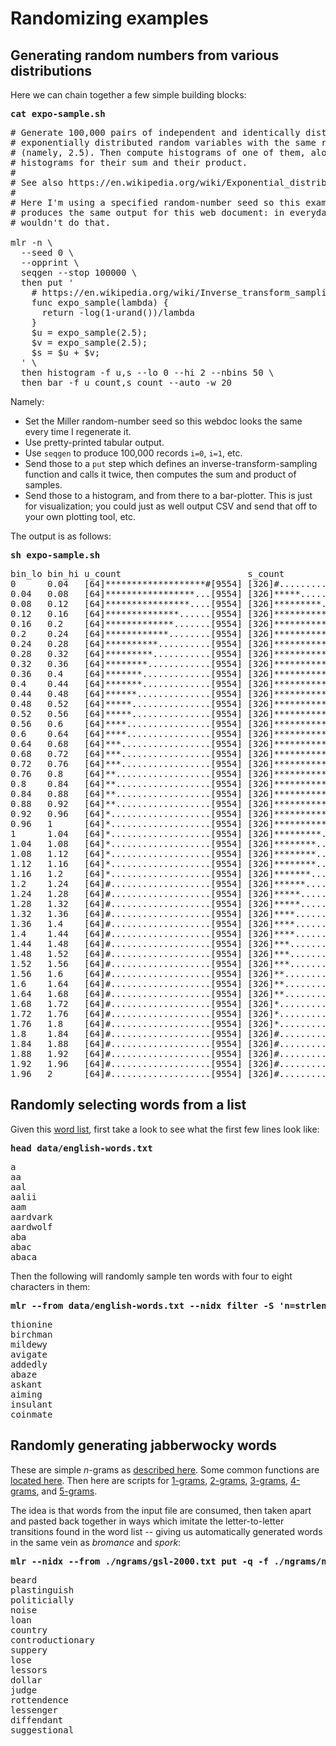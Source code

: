 <!---  PLEASE DO NOT EDIT DIRECTLY. EDIT THE .md.in FILE PLEASE. --->
# Randomizing examples

## Generating random numbers from various distributions

Here we can chain together a few simple building blocks:

<pre class="pre-highlight-in-pair">
<b>cat expo-sample.sh</b>
</pre>
<pre class="pre-non-highlight-in-pair">
# Generate 100,000 pairs of independent and identically distributed
# exponentially distributed random variables with the same rate parameter
# (namely, 2.5). Then compute histograms of one of them, along with
# histograms for their sum and their product.
#
# See also https://en.wikipedia.org/wiki/Exponential_distribution
#
# Here I'm using a specified random-number seed so this example always
# produces the same output for this web document: in everyday practice we
# wouldn't do that.

mlr -n \
  --seed 0 \
  --opprint \
  seqgen --stop 100000 \
  then put '
    # https://en.wikipedia.org/wiki/Inverse_transform_sampling
    func expo_sample(lambda) {
      return -log(1-urand())/lambda
    }
    $u = expo_sample(2.5);
    $v = expo_sample(2.5);
    $s = $u + $v;
  ' \
  then histogram -f u,s --lo 0 --hi 2 --nbins 50 \
  then bar -f u_count,s_count --auto -w 20
</pre>

Namely:

* Set the Miller random-number seed so this webdoc looks the same every time I regenerate it.
* Use pretty-printed tabular output.
* Use `seqgen` to produce 100,000 records `i=0`, `i=1`, etc.
* Send those to a `put` step which defines an inverse-transform-sampling function and calls it twice, then computes the sum and product of samples.
* Send those to a histogram, and from there to a bar-plotter. This is just for visualization; you could just as well output CSV and send that off to your own plotting tool, etc.

The output is as follows:

<pre class="pre-highlight-in-pair">
<b>sh expo-sample.sh</b>
</pre>
<pre class="pre-non-highlight-in-pair">
bin_lo bin_hi u_count                        s_count
0      0.04   [64]*******************#[9554] [326]#...................[3703]
0.04   0.08   [64]*****************...[9554] [326]*****...............[3703]
0.08   0.12   [64]****************....[9554] [326]*********...........[3703]
0.12   0.16   [64]**************......[9554] [326]************........[3703]
0.16   0.2    [64]*************.......[9554] [326]**************......[3703]
0.2    0.24   [64]************........[9554] [326]*****************...[3703]
0.24   0.28   [64]**********..........[9554] [326]******************..[3703]
0.28   0.32   [64]*********...........[9554] [326]******************..[3703]
0.32   0.36   [64]********............[9554] [326]*******************.[3703]
0.36   0.4    [64]*******.............[9554] [326]*******************#[3703]
0.4    0.44   [64]*******.............[9554] [326]*******************.[3703]
0.44   0.48   [64]******..............[9554] [326]*******************.[3703]
0.48   0.52   [64]*****...............[9554] [326]******************..[3703]
0.52   0.56   [64]*****...............[9554] [326]******************..[3703]
0.56   0.6    [64]****................[9554] [326]*****************...[3703]
0.6    0.64   [64]****................[9554] [326]******************..[3703]
0.64   0.68   [64]***.................[9554] [326]****************....[3703]
0.68   0.72   [64]***.................[9554] [326]****************....[3703]
0.72   0.76   [64]***.................[9554] [326]***************.....[3703]
0.76   0.8    [64]**..................[9554] [326]**************......[3703]
0.8    0.84   [64]**..................[9554] [326]*************.......[3703]
0.84   0.88   [64]**..................[9554] [326]************........[3703]
0.88   0.92   [64]**..................[9554] [326]************........[3703]
0.92   0.96   [64]*...................[9554] [326]***********.........[3703]
0.96   1      [64]*...................[9554] [326]**********..........[3703]
1      1.04   [64]*...................[9554] [326]*********...........[3703]
1.04   1.08   [64]*...................[9554] [326]********............[3703]
1.08   1.12   [64]*...................[9554] [326]********............[3703]
1.12   1.16   [64]*...................[9554] [326]********............[3703]
1.16   1.2    [64]*...................[9554] [326]*******.............[3703]
1.2    1.24   [64]#...................[9554] [326]******..............[3703]
1.24   1.28   [64]#...................[9554] [326]*****...............[3703]
1.28   1.32   [64]#...................[9554] [326]*****...............[3703]
1.32   1.36   [64]#...................[9554] [326]****................[3703]
1.36   1.4    [64]#...................[9554] [326]****................[3703]
1.4    1.44   [64]#...................[9554] [326]****................[3703]
1.44   1.48   [64]#...................[9554] [326]***.................[3703]
1.48   1.52   [64]#...................[9554] [326]***.................[3703]
1.52   1.56   [64]#...................[9554] [326]***.................[3703]
1.56   1.6    [64]#...................[9554] [326]**..................[3703]
1.6    1.64   [64]#...................[9554] [326]**..................[3703]
1.64   1.68   [64]#...................[9554] [326]**..................[3703]
1.68   1.72   [64]#...................[9554] [326]*...................[3703]
1.72   1.76   [64]#...................[9554] [326]*...................[3703]
1.76   1.8    [64]#...................[9554] [326]*...................[3703]
1.8    1.84   [64]#...................[9554] [326]#...................[3703]
1.84   1.88   [64]#...................[9554] [326]#...................[3703]
1.88   1.92   [64]#...................[9554] [326]#...................[3703]
1.92   1.96   [64]#...................[9554] [326]#...................[3703]
1.96   2      [64]#...................[9554] [326]#...................[3703]
</pre>

## Randomly selecting words from a list

Given this [word list](./data/english-words.txt), first take a look to see what the first few lines look like:

<pre class="pre-highlight-in-pair">
<b>head data/english-words.txt</b>
</pre>
<pre class="pre-non-highlight-in-pair">
a
aa
aal
aalii
aam
aardvark
aardwolf
aba
abac
abaca
</pre>

Then the following will randomly sample ten words with four to eight characters in them:

<pre class="pre-highlight-in-pair">
<b>mlr --from data/english-words.txt --nidx filter -S 'n=strlen($1);4<=n&&n<=8' then sample -k 10</b>
</pre>
<pre class="pre-non-highlight-in-pair">
thionine
birchman
mildewy
avigate
addedly
abaze
askant
aiming
insulant
coinmate
</pre>

## Randomly generating jabberwocky words

These are simple *n*-grams as [described here](http://johnkerl.org/randspell/randspell-slides-ts.pdf). Some common functions are [located here](https://github.com/johnkerl/miller/blob/master/docs/ngrams/ngfuncs.mlr.txt). Then here are scripts for [1-grams](https://github.com/johnkerl/miller/blob/master/docs/ngrams/ng1.mlr.txt), [2-grams](https://github.com/johnkerl/miller/blob/master/docs/ngrams/ng2.mlr.txt), [3-grams](https://github.com/johnkerl/miller/blob/master/docs/ngrams/ng3.mlr.txt), [4-grams](https://github.com/johnkerl/miller/blob/master/docs/ngrams/ng4.mlr.txt), and [5-grams](https://github.com/johnkerl/miller/blob/master/docs/ngrams/ng5.mlr.txt).

The idea is that words from the input file are consumed, then taken apart and pasted back together in ways which imitate the letter-to-letter transitions found in the word list -- giving us automatically generated words in the same vein as *bromance* and *spork*:

<pre class="pre-highlight-in-pair">
<b>mlr --nidx --from ./ngrams/gsl-2000.txt put -q -f ./ngrams/ngfuncs.mlr -f ./ngrams/ng5.mlr</b>
</pre>
<pre class="pre-non-highlight-in-pair">
beard
plastinguish
politicially
noise
loan
country
controductionary
suppery
lose
lessors
dollar
judge
rottendence
lessenger
diffendant
suggestional
</pre>
